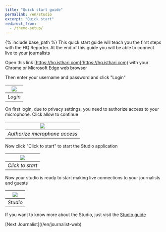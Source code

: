 ```yaml
---
title: "Quick start guide"
permalink: /en/studio
excerpt: "Quick start"
redirect_from:
  - /theme-setup/
---
```


{% include base_path %}
This quick start guide will teach you the first steps with the HQ Reporter. At the end of this guide you will be able to connect live to your journalists

Open this link [https://hq.isthari.com](https://hq.isthari.com) with your Chrome or Microsoft Edge web browser

Then enter your username and password and click "Login"

|![](/en/shared/login.png)|
|:--:|
|*Login*|


On first login, due to privacy settings, you need to authorize access to your microphone. Click allow to continue

|![](/en/shared/authorize.png)|
|:--:|
|*Authorize microphone access*|


Now click "Click to start" to start the Studio application

|![](/en/shared/click-to-start.png)
|:--:|
|*Click to start*|

Now your studio is ready to start making live connections to your journalists and guests

|![](/en/studio/studio.png)
|:--:|
|*Studio*|

If you want to know more about the Studio, just visit the [Studio guide](/en/user-studio)

[Next Journalist]((/en/journalist-web)

